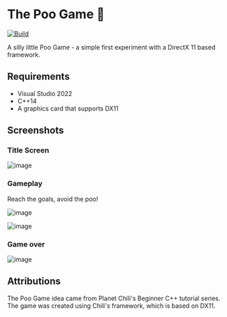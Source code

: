 # The Poo Game :poop:

[![Build](https://github.com/tessapower/cp-poo-game/actions/workflows/msbuild.yml/badge.svg)](https://github.com/tessapower/cp-poo-game/actions/workflows/msbuild.yml)

A silly little Poo Game - a simple first experiment with a DirectX 11 based framework.

## Requirements

- Visual Studio 2022
- C++14
- A graphics card that supports DX11

## Screenshots

### Title Screen

![image](https://user-images.githubusercontent.com/25911223/204121491-5d772479-3923-40fc-a8ae-19b7b125335b.png)

### Gameplay

Reach the goals, avoid the poo!

![image](https://user-images.githubusercontent.com/25911223/204121515-ccb3c818-4d9e-408e-a9d1-8ddb138a6d81.png)

![image](https://user-images.githubusercontent.com/25911223/204121546-478fed6e-d60b-4fe1-b784-1b876bcab31d.png)

### Game over

![image](https://user-images.githubusercontent.com/25911223/204121571-310ff2e7-d9c6-4622-9dc1-413621999d35.png)

## Attributions

The Poo Game idea came from Planet Chili's Beginner C++ tutorial series. The game was created using Chili's framework, which is based on DX11.
